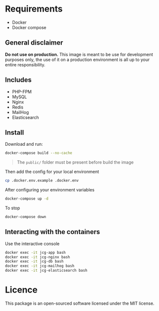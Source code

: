 # Requirements

- Docker
- Docker compose

## General disclaimer

**Do not use on production.** This image is meant to be use for development purposes only, the use of it on a production environment is all up to your entire responsibility.

## Includes

- PHP-FPM
- MySQL
- Nginx
- Redis
- MailHog
- Elasticsearch

## Install

Download and run:

```bash
docker-compose build --no-cache
```

> The `public/` folder must be present before build the image

Then add the config for your local environment

```bash
cp .docker.env.example .docker.env
```

After configuring your environment variables

```bash
docker-compose up -d
```

To stop 

```bash
docker-compose down
```

## Interacting with the containers

Use the interactive console

```bash
docker exec -it jcg-app bash
docker exec -it jcg-nginx bash
docker exec -it jcg-db bash
docker exec -it jcg-mailhog bash
docker exec -it jcg-elasticsearch bash
```


# Licence
This package is an open-sourced software licensed under the MIT license.

